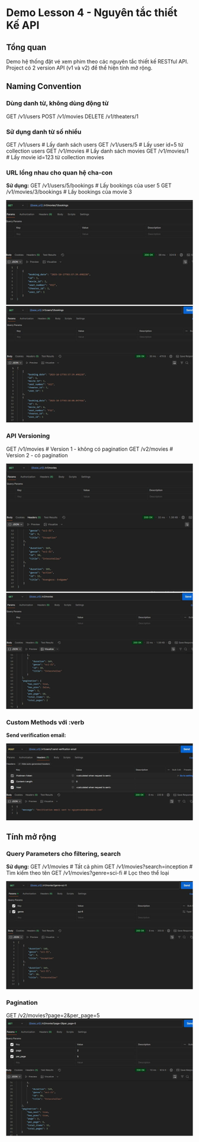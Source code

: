 # Demo Lesson 4 - Nguyên tắc thiết Kế API

## Tổng quan
Demo hệ thống đặt vé xem phim theo các nguyên tắc thiết kế RESTful API. Project có 2 version API (v1 và v2) để thể hiện tính mở rộng.

## Naming Convention

###  Dùng danh từ, không dùng động từ

GET    /v1/users
POST   /v1/movies
DELETE /v1/theaters/1  


###  Sử dụng danh từ số nhiều

GET /v1/users           # Lấy danh sách users
GET /v1/users/5         # Lấy user id=5 từ collection users
GET /v1/movies          # Lấy danh sách movies
GET /v1/movies/1      # Lấy movie id=123 từ collection movies

### URL lồng nhau cho quan hệ cha-con

**Sử dụng:**
GET /v1/users/5/bookings    # Lấy bookings của user 5
GET /v1/movies/3/bookings   # Lấy bookings của movie 3

![1](lesson4/static/url_long_nhau.jpg)
![2](lesson4/static/url_long_nhau2.jpg)

### API Versioning

GET /v1/movies          # Version 1 - không có pagination
GET /v2/movies          # Version 2 - có pagination

![3](lesson4/static/v1.jpg)
![4](lesson4/static/v2.jpg)

### Custom Methods với :verb
**Send verification email:**

![5](lesson4/static/verb.jpg)

## Tính mở rộng

### Query Parameters cho filtering, search

**Sử dụng:**
GET /v1/movies                           # Tất cả phim
GET /v1/movies?search=inception          # Tìm kiếm theo tên
GET /v1/movies?genre=sci-fi              # Lọc theo thể loại

![5](lesson4/static/filter.jpg)

### Pagination

GET /v2/movies?page=2&per_page=5
![6](lesson4/static/pagnition.jpg)
